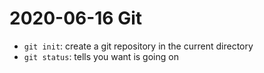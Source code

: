 # 2020-06-16 Git

- `git init`: create a git repository in the current directory
- `git status`: tells you want is going on
